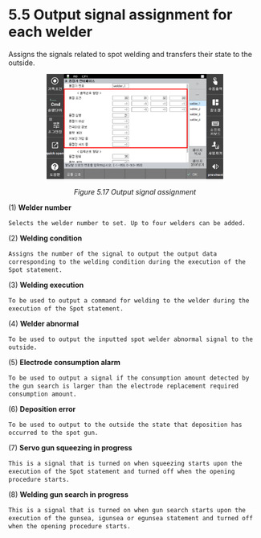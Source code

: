 ﻿# 5.5 Output signal assignment for each welder

Assigns the signals related to spot welding and transfers their state to the outside.

<p align=center>
<img src="../_assets/image_45.png" width="70%"></img>
<em><p align="center">Figure 5.17 Output signal assignment</p></em>
</p>

(1)  **Welder number**

    Selects the welder number to set. Up to four welders can be added.
(2)  **Welding condition**

    Assigns the number of the signal to output the output data corresponding to the welding condition during the execution of the Spot statement.
(3)  **Welding execution**

    To be used to output a command for welding to the welder during the execution of the Spot statement.
(4)  **Welder abnormal**

    To be used to output the inputted spot welder abnormal signal to the outside.
(5)  **Electrode consumption alarm**

    To be used to output a signal if the consumption amount detected by the gun search is larger than the electrode replacement required consumption amount.
(6) **Deposition error**

    To be used to output to the outside the state that deposition has occurred to the spot gun.
(7)  **Servo gun squeezing in progress**

    This is a signal that is turned on when squeezing starts upon the execution of the Spot statement and turned off when the opening procedure starts.
(8)  **Welding gun search in progress**

    This is a signal that is turned on when gun search starts upon the execution of the gunsea, igunsea or egunsea statement and turned off when the opening procedure starts.
    